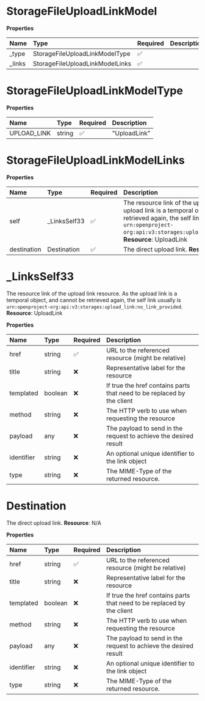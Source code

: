 # StorageFileUploadLinkModel

**Properties**

| Name    | Type                            | Required | Description |
| :------ | :------------------------------ | :------- | :---------- |
| \_type  | StorageFileUploadLinkModelType  | ✅       |             |
| \_links | StorageFileUploadLinkModelLinks | ✅       |             |

# StorageFileUploadLinkModelType

**Properties**

| Name        | Type   | Required | Description  |
| :---------- | :----- | :------- | :----------- |
| UPLOAD_LINK | string | ✅       | "UploadLink" |

# StorageFileUploadLinkModelLinks

**Properties**

| Name        | Type          | Required | Description                                                                                                                                                                                                                                  |
| :---------- | :------------ | :------- | :------------------------------------------------------------------------------------------------------------------------------------------------------------------------------------------------------------------------------------------- |
| self        | \_LinksSelf33 | ✅       | The resource link of the upload link resource. As the upload link is a temporal object, and cannot be retrieved again, the self link usually is `urn:openproject-org:api:v3:storages:upload_link:no_link_provided`. **Resource**: UploadLink |
| destination | Destination   | ✅       | The direct upload link. **Resource**: N/A                                                                                                                                                                                                    |

# \_LinksSelf33

The resource link of the upload link resource. As the upload link is a temporal object, and cannot be retrieved again, the self link usually is `urn:openproject-org:api:v3:storages:upload_link:no_link_provided`. **Resource**: UploadLink

**Properties**

| Name       | Type    | Required | Description                                                            |
| :--------- | :------ | :------- | :--------------------------------------------------------------------- |
| href       | string  | ✅       | URL to the referenced resource (might be relative)                     |
| title      | string  | ❌       | Representative label for the resource                                  |
| templated  | boolean | ❌       | If true the href contains parts that need to be replaced by the client |
| method     | string  | ❌       | The HTTP verb to use when requesting the resource                      |
| payload    | any     | ❌       | The payload to send in the request to achieve the desired result       |
| identifier | string  | ❌       | An optional unique identifier to the link object                       |
| type       | string  | ❌       | The MIME-Type of the returned resource.                                |

# Destination

The direct upload link. **Resource**: N/A

**Properties**

| Name       | Type    | Required | Description                                                            |
| :--------- | :------ | :------- | :--------------------------------------------------------------------- |
| href       | string  | ✅       | URL to the referenced resource (might be relative)                     |
| title      | string  | ❌       | Representative label for the resource                                  |
| templated  | boolean | ❌       | If true the href contains parts that need to be replaced by the client |
| method     | string  | ❌       | The HTTP verb to use when requesting the resource                      |
| payload    | any     | ❌       | The payload to send in the request to achieve the desired result       |
| identifier | string  | ❌       | An optional unique identifier to the link object                       |
| type       | string  | ❌       | The MIME-Type of the returned resource.                                |

<!-- This file was generated by liblab | https://liblab.com/ -->
